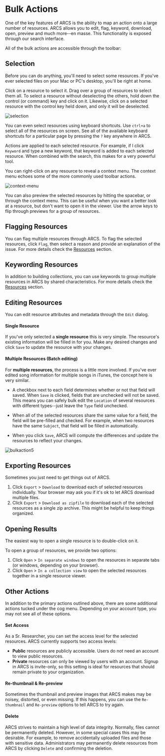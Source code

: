 Bulk Actions
============

One of the key features of ARCS is the ability to map an action onto a large
number of resources. ARCS allows you to edit, flag, keyword, download, open,
preview and much more--en masse. This functionality is exposed through our
search interface.

All of the bulk actions are accessible through the toolbar:

Selection
---------
Before you can do anything, you'll need to select some resources. If you've
ever selected files on your Mac or PC's desktop, you'll be right at home.

Click on a resource to select it. Drag over a group of resources to select them
all. To select a resource without deselecting the others, hold down the control
(or command) key and click on it. Likewise, click on a selected resource with
the control key held down, and only it will be deselected.

![selection](../img/docs/selection.png)

You can even select resources using keyboard shortcuts. Use `ctrl+a` to select
all of the resources on screen. See all of the available keyboard shortcuts for
a particular page by pressing the `?` key anywhere in ARCS.

Actions are applied to each selected resource. For example, if I click
`Keyword` and type a new keyword, that keyword is added to each selected
resource. When combined with the search, this makes for a very powerful tool.

You can right-click on any resource to reveal a context menu. The context menu
echoes some of the more commonly used toolbar actions.

![context-menu](../img/docs/context-menu.png)

You can also preview the selected resources by hitting the spacebar, or through
the context menu. This can be useful when you want a better look at a resource,
but don't want to open it in the viewer. Use the arrow keys to flip through
previews for a group of resources.

Flagging Resources
------------------
You can flag multiple resources through ARCS. To flag the selected resources,
click `Flag`, then select a reason and provide an explanation of the issue. For
more details check the [Resources](about-resources#flagging) section.


Keywording Resources
--------------------
In addition to building collections, you can use keywords to group multiple
resources in ARCS by shared characteristics. For more details check the
[Resources](about-resources#keywording) section.

Editing Resources
-----------------
You can edit resource attributes and metadata through the `Edit` dialog.

#### Single Resource

If you've only selected a **single resource** this is very simple. The
resource's existing information will be filled in for you. Make any desired
changes and click `Save` to update the resource with your changes.

#### Multiple Resources (Batch editing)

For **multiple resources**, the process is a little more involved. If you've
ever edited song information for multiple songs in iTunes, the concept here is
very similar.

- A checkbox next to each field determines whether or not that field will
  saved. When `Save` is clicked, fields that are unchecked will not be saved.
  This means you can safely bulk edit the `Location` of several resources with
  different types--just leave the `Type` field unchecked.

- When all of the selected resources share the same value for a field, the
  field will be pre-filled and checked. For example, when two resources have
  the same `Subject`, that field will be filled in automatically. 

- When you click `Save`, ARCS will compute the differences and update the 
  resources to reflect your changes.

![bulkaction5](../img/docs/editing.png)

Exporting Resources
-------------------
Sometimes you just need to get things out of ARCS. 

1. Click `Export` > `Download` to download each of selected resources
   individually. Your browser may ask you if it's ok to let ARCS download
   multiple files.
2. Click `Export` > `Download as zipfile` to download each of the
   selected resources as a single zip archive. This might be helpful to keep
   things organized.

Opening Results
---------------
The easiest way to open a single resource is to double-click on it. 

To open a group of resources, we provide two options:

1. Click `Open` > `In separate windows` to open the resources in separate 
   tabs (or windows, depending on your browser).
2. Click `Open` > `In a collection view` to open the selected resources 
   together in a single resource viewer.

Other Actions
-------------
In addition to the primary actions outlined above, there are some additional
actions tucked under the cog menu. Depending on your account type, you may not
see all of these options.

#### Set Access
As a Sr. Researcher, you can set the access level for the selected resources.
ARCS currently supports two access levels:

- **Public** resources are publicly accessible. Users do not need an account to
  view public resources.
- **Private** resources can only be viewed by users with an account. Signup in
  ARCS is invite-only, so this setting is ideal for resources that should
  remain private to your organization.

#### Re-thumbnail & Re-preview
Sometimes the thumbnail and preview images that ARCS makes may be noisey, 
distorted, or even missing. If this happens, you can use the `Re-thumbnail`
and `Re-preview` options to tell ARCS to try again.

#### Delete
ARCS strives to maintain a high level of data integrity. Normally, files cannot
be permanently deleted. However, in some special cases this may be desirable.
For example, to remove accidentally uploaded files and those with sensitive
data. Administrators may permanently delete resources from ARCS by clicking
`Delete` and confirming the deletion.
